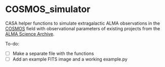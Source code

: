 # COSMOS_simulator

CASA helper functions to simulate extragalactic ALMA observations in the [COSMOS](http://cosmos.astro.caltech.edu/) field with observational parameters of existing projects from the [ALMA Science Archive](https://almascience.nrao.edu/alma-data/archive). 

To-do:

- [ ] Make a separate file with the functions
- [ ] Add an example FITS image and a working example.py
